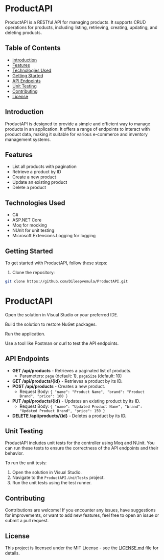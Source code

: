 # ProductAPI

ProductAPI is a RESTful API for managing products. It supports CRUD operations for products, including listing, retrieving, creating, updating, and deleting products.

## Table of Contents

- [Introduction](#introduction)
- [Features](#features)
- [Technologies Used](#technologies-used)
- [Getting Started](#getting-started)
- [API Endpoints](#api-endpoints)
- [Unit Testing](#unit-testing)
- [Contributing](#contributing)
- [License](#license)

## Introduction

ProductAPI is designed to provide a simple and efficient way to manage products in an application. It offers a range of endpoints to interact with product data, making it suitable for various e-commerce and inventory management systems.

## Features

- List all products with pagination
- Retrieve a product by ID
- Create a new product
- Update an existing product
- Delete a product

## Technologies Used

- C#
- ASP.NET Core
- Moq for mocking
- NUnit for unit testing
- Microsoft.Extensions.Logging for logging

## Getting Started

To get started with ProductAPI, follow these steps:

1. Clone the repository:

```bash
git clone https://github.com/Dileepvemula/ProductAPI.git
```
# ProductAPI

Open the solution in Visual Studio or your preferred IDE.

Build the solution to restore NuGet packages.

Run the application.

Use a tool like Postman or curl to test the API endpoints.

## API Endpoints

- **GET /api/products** - Retrieves a paginated list of products.
    - Parameters: `page` (default: 1), `pageSize` (default: 10)
- **GET /api/products/{id}** - Retrieves a product by its ID.
- **POST /api/products** - Creates a new product.
    - Request Body: `{ "name": "Product Name", "brand": "Product Brand", "price": 100 }`
- **PUT /api/products/{id}** - Updates an existing product by its ID.
    - Request Body: `{ "name": "Updated Product Name", "brand": "Updated Product Brand", "price": 150 }`
- **DELETE /api/products/{id}** - Deletes a product by its ID.

## Unit Testing

ProductAPI includes unit tests for the controller using Moq and NUnit. You can run these tests to ensure the correctness of the API endpoints and their behavior.

To run the unit tests:

1. Open the solution in Visual Studio.
2. Navigate to the `ProductAPI.UnitTests` project.
3. Run the unit tests using the test runner.

## Contributing

Contributions are welcome! If you encounter any issues, have suggestions for improvements, or want to add new features, feel free to open an issue or submit a pull request.

## License

This project is licensed under the MIT License - see the [LICENSE.md](LICENSE.md) file for details.
